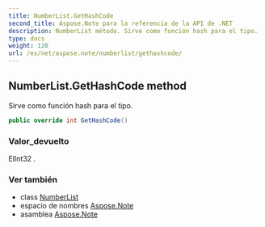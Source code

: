 ```yaml
---
title: NumberList.GetHashCode
second_title: Aspose.Note para la referencia de la API de .NET
description: NumberList método. Sirve como función hash para el tipo.
type: docs
weight: 120
url: /es/net/aspose.note/numberlist/gethashcode/
---
```

## NumberList.GetHashCode method

Sirve como función hash para el tipo.

```csharp
public override int GetHashCode()
```

### Valor_devuelto

ElInt32 .

### Ver también

* class [NumberList](../)
* espacio de nombres [Aspose.Note](../../numberlist/)
* asamblea [Aspose.Note](../../../)



